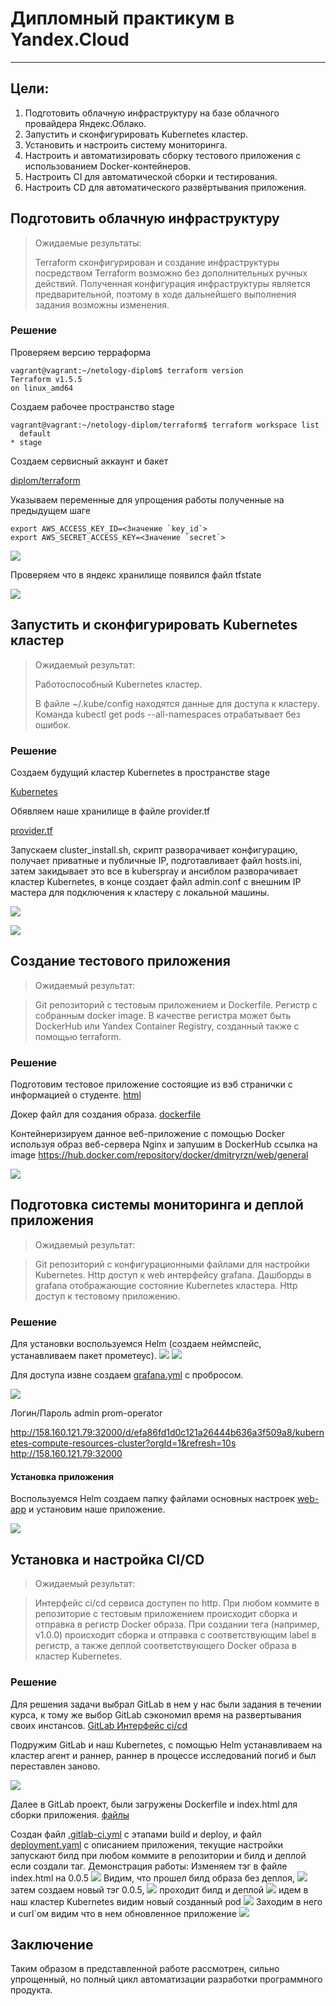 # Дипломный практикум в Yandex.Cloud

---
## Цели:
1. Подготовить облачную инфраструктуру на базе облачного провайдера Яндекс.Облако.
2. Запустить и сконфигурировать Kubernetes кластер.
3. Установить и настроить систему мониторинга.
4. Настроить и автоматизировать сборку тестового приложения с использованием Docker-контейнеров.
5. Настроить CI для автоматической сборки и тестирования.
6. Настроить CD для автоматического развёртывания приложения.

## Подготовить облачную инфраструктуру

> Ожидаемые результаты:
>
> Terraform сконфигурирован и создание инфраструктуры посредством Terraform возможно без дополнительных ручных действий.
> Полученная конфигурация инфраструктуры является предварительной, поэтому в ходе дальнейшего выполнения задания возможны изменения.
### Решение
Проверяем версию терраформа
```
vagrant@vagrant:~/netology-diplom$ terraform version
Terraform v1.5.5
on linux_amd64
```
Создаем рабочее пространство stage

```
vagrant@vagrant:~/netology-diplom/terraform$ terraform workspace list
  default
* stage
```
Создаем сервисный аккаунт и бакет

[diplom/terraform](https://github.com/Dmitriy-rzn/Homework/tree/main/diplom/terraform)

Указываем переменные для упрощения работы полученные на предыдущем шаге
```
export AWS_ACCESS_KEY_ID=<Значение `key_id`>
export AWS_SECRET_ACCESS_KEY=<Значение `secret`>
```
![](https://github.com/Dmitriy-rzn/Homework/blob/main/diplom/diplom-bucket2.JPG)

Проверяем что в яндекс хранилище появился файл tfstate

![](https://github.com/Dmitriy-rzn/Homework/blob/main/diplom/tfstate.jpg)


## Запустить и сконфигурировать Kubernetes кластер

> Ожидаемый результат:
>
> Работоспособный Kubernetes кластер.
> 
> В файле ~/.kube/config находятся данные для доступа к кластеру.
> Команда kubectl get pods --all-namespaces отрабатывает без ошибок.

### Решение

Создаем будущий кластер Kubernetes в пространстве stage

[Kubernetes](https://github.com/Dmitriy-rzn/Homework/tree/main/diplom/kubernetes)

Обявляем наше хранилище в файле provider.tf

[provider.tf](https://github.com/Dmitriy-rzn/Homework/blob/main/diplom/kubernetes/terraform/provider.tf)

Запускаем cluster_install.sh, скрипт разворачивает конфигурацию, получает приватные и публичные IP, подготавливает файл hosts.ini, затем закидывает это все в kuberspray и ансиблом разворачивает кластер Kubernetes, в конце создает файл admin.conf c внешним IP мастера для подключения к кластеру с локальной машины.

![](https://github.com/Dmitriy-rzn/Homework/blob/main/diplom/cloud.JPG)

![](https://github.com/Dmitriy-rzn/Homework/blob/main/diplom/Pods.JPG)


## Создание тестового приложения

> Ожидаемый результат:

> Git репозиторий с тестовым приложением и Dockerfile.
> Регистр с собранным docker image. В качестве регистра может быть DockerHub или Yandex Container Registry, созданный также с помощью terraform.

### Решение

Подготовим тестовое приложение состоящие из вэб странички с информацией о студенте. [html](https://github.com/Dmitriy-rzn/Homework/tree/main/diplom/webapp/html)

Докер файл для создания образа. [dockerfile](https://github.com/Dmitriy-rzn/Homework/blob/main/diplom/webapp/dockerfile)

Контейнеризируем данное веб-приложение с помощью Docker используя образ веб-сервера Nginx и запушим в DockerHub ссылка на image
https://hub.docker.com/repository/docker/dmitryrzn/web/general

![](https://github.com/Dmitriy-rzn/Homework/blob/main/diplom/dockerhub.JPG)



## Подготовка cистемы мониторинга и деплой приложения

> Ожидаемый результат:

> Git репозиторий с конфигурационными файлами для настройки Kubernetes.
> Http доступ к web интерфейсу grafana.
> Дашборды в grafana отображающие состояние Kubernetes кластера.
> Http доступ к тестовому приложению.

### Решение
Для установки воспользуемся Helm (создаем неймспейс, устанавливаем пакет прометеус).
![](https://github.com/Dmitriy-rzn/Homework/blob/main/diplom/helm-grafana.JPG)
![](https://github.com/Dmitriy-rzn/Homework/blob/main/diplom/helm-grafana-pods.JPG)


Для доступа извне создаем [grafana.yml](https://github.com/Dmitriy-rzn/Homework/blob/main/diplom/prom-graf/grafana.yml) с пробросом. 


![](https://github.com/Dmitriy-rzn/Homework/blob/main/diplom/grafana.JPG)

Логин/Пароль
admin prom-operator

http://158.160.121.79:32000/d/efa86fd1d0c121a26444b636a3f509a8/kubernetes-compute-resources-cluster?orgId=1&refresh=10s
http://158.160.121.79:32000

#### Установка приложения

Воспользуемся Helm создаем папку файлами основных настроек [web-app](https://github.com/Dmitriy-rzn/Homework/tree/main/diplom/webapp/web-app)
и установим наше приложение.

![](https://github.com/Dmitriy-rzn/Homework/blob/main/diplom/web-app.JPG)

## Установка и настройка CI/CD

> Ожидаемый результат:

> Интерфейс ci/cd сервиса доступен по http.
> При любом коммите в репозиторие с тестовым приложением происходит сборка и отправка в регистр Docker образа.
> При создании тега (например, v1.0.0) происходит сборка и отправка с соответствующим label в регистр, а также деплой соответствующего Docker образа в кластер Kubernetes.

### Решение
Для решения задачи выбрал GitLab в нем у нас были задания в течении курса, к тому же выбор GitLab сэкономил время на развертывания своих инстансов.
[GitLab Интерфейс ci/cd](https://gitlab.com/netology754634/diplom)

Подружим GitLab и наш Kubernetes, с помощью Helm устанавливаем на кластер агент и раннер, раннер в процессе исследований погиб и был переставлен заново.

![](https://github.com/Dmitriy-rzn/Homework/blob/main/diplom/agent-run.JPG)

Далее в GitLab проект, были загружены Dockerfile и index.html для сборки приложения. [файлы](https://gitlab.com/netology754634/diplom)

Создан файл [.gitlab-ci.yml](https://gitlab.com/netology754634/diplom/-/blob/main/.gitlab-ci.yml?ref_type=heads) c этапами build и deploy, и файл [deployment.yaml](https://gitlab.com/netology754634/diplom/-/blob/main/appdeploy/deployment.yaml?ref_type=heads) с описанием приложения, текущие настройки запускают билд при любом коммите в репозитории и билд и деплой если создали таг.
Демонстрация работы:
Изменяем тэг в файле index.html на 0.0.5
![](https://github.com/Dmitriy-rzn/Homework/blob/main/diplom/Gitlab-index.JPG)
Видим, что прошел билд образа без деплоя, 
![](https://github.com/Dmitriy-rzn/Homework/blob/main/diplom/Gitlab-index-tag-pipe.JPG)
затем создаем новый тэг 0.0.5, 
![](https://github.com/Dmitriy-rzn/Homework/blob/main/diplom/Gitlab-index-tag.JPG)
проходит билд и деплой
![](https://github.com/Dmitriy-rzn/Homework/blob/main/diplom/Gitlab-index-tag-pipe1.JPG)
идем в наш кластер Kubernetes видим новый созданный pod 
![](https://github.com/Dmitriy-rzn/Homework/blob/main/diplom/kuber-pod-1.JPG)
Заходим в него и curl`ом видим что в нем обновленное приложение
![](https://github.com/Dmitriy-rzn/Homework/blob/main/diplom/kuber-pod.JPG)

## Заключение

Таким образом в представленной работе рассмотрен, сильно упрощенный, но полный цикл автоматизации разработки программного продукта.















